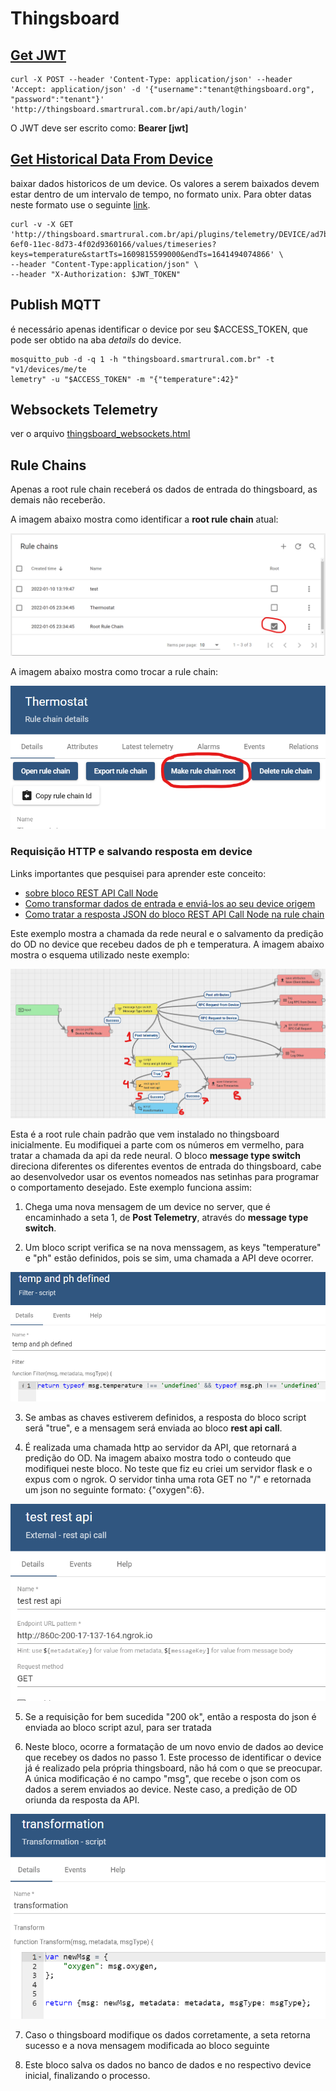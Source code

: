 # Thingsboard

## [Get JWT](https://thingsboard.io/docs/reference/rest-api/#jwt-tokens)

```
curl -X POST --header 'Content-Type: application/json' --header 'Accept: application/json' -d '{"username":"tenant@thingsboard.org", "password":"tenant"}' 'http://thingsboard.smartrural.com.br/api/auth/login'
```

O JWT deve ser escrito como: **Bearer [jwt]**

## [Get Historical Data From Device](https://thingsboard.io/docs/user-guide/telemetry/#get-historical-time-series-data-values-for-specific-entity)

baixar dados historicos de um device. Os valores a serem baixados devem estar dentro de um intervalo de tempo, no formato unix. Para obter datas neste formato use o seguinte [link](https://www.unixtimestamp.com/).

```
curl -v -X GET 'http://thingsboard.smartrural.com.br/api/plugins/telemetry/DEVICE/ad7b0610-6ef0-11ec-8d73-4f02d9360166/values/timeseries?keys=temperature&startTs=1609815599000&endTs=1641494074866' \
--header "Content-Type:application/json" \
--header "X-Authorization: $JWT_TOKEN"
```

## Publish MQTT

é necessário apenas identificar o device por seu $ACCESS_TOKEN, que pode ser obtido na aba _details_ do device.

```
mosquitto_pub -d -q 1 -h "thingsboard.smartrural.com.br" -t "v1/devices/me/te
lemetry" -u "$ACCESS_TOKEN" -m "{"temperature":42}"
```

## Websockets Telemetry

ver o arquivo [thingsboard_websockets.html](./thingsboard_websockets.html)

## Rule Chains

Apenas a root rule chain receberá os dados de entrada do thingsboard, as demais não receberão. 

A imagem abaixo mostra como identificar a **root rule chain** atual:

![](./root_rule_chain.png)

A imagem abaixo mostra como trocar a rule chain:

![](./make_rule_chain.png)


### Requisição HTTP e salvando resposta em device

Links importantes que pesquisei para aprender este conceito:
- [sobre bloco REST API Call Node](https://thingsboard.io/docs/user-guide/rule-engine-2-0/external-nodes/#rest-api-call-node)
- [Como transformar dados de entrada e enviá-los ao seu device origem](https://thingsboard.io/docs/user-guide/rule-engine-2-0/tutorials/transform-incoming-telemetry/)
- [Como tratar a resposta JSON do bloco REST API Call Node na rule chain](https://thingsboard.io/docs/user-guide/rule-engine-2-0/tutorials/get-weather-using-rest-api-call/#node-e-script-transformation-node)

Este exemplo mostra a chamada da rede neural e o salvamento da predição do OD no device que recebeu dados de ph e temperatura. A imagem abaixo mostra o esquema utilizado neste exemplo:

![](./rule_chain_image.png)

Esta é a root rule chain padrão que vem instalado no thingsboard inicialmente. Eu modifiquei a parte com os números em vermelho, para tratar a chamada da api da rede neural. O bloco **message type switch** direciona diferentes os diferentes eventos de entrada do thingsboard, cabe ao desenvolvedor usar os eventos nomeados nas setinhas para programar o comportamento desejado. Este exemplo funciona assim:

1. Chega uma nova mensagem de um device no server, que é encaminhado a seta 1, de **Post Telemetry**, através do **message type switch**.

2. Um bloco script verifica se na nova menssagem, as keys "temperature" e "ph" estão definidos, pois se sim, uma chamada a API deve ocorrer.

![](./bloco_script.png)

3. Se ambas as chaves estiverem definidos, a resposta do bloco script será "true", e a mensagem será enviada ao bloco **rest api call**.

4. É realizada uma chamada http ao servidor da API, que retornará a predição do OD. Na imagem abaixo mostra todo o conteudo que modifiquei neste bloco. No teste que fiz eu criei um servidor flask e o expus com o ngrok. O servidor tinha uma rota GET no "/" e retornada um json no seguinte formato: {"oxygen":6}.

![](./rest_call.png)

5. Se a requisição for bem sucedida "200 ok", então a resposta do json é enviada ao bloco script azul, para ser tratada

6. Neste bloco, ocorre a formatação de um novo envio de dados ao device que recebey os dados no passo 1. Este processo de identificar o device já é realizado pela própria thingsboard, não há com o que se preocupar. A única modificação é no campo "msg", que recebe o json com os dados a serem enviados ao device. Neste caso, a predição de OD oriunda da resposta da API.

![](./transformation.png)

7. Caso o thingsboard modifique os dados corretamente, a seta retorna sucesso e a nova mensagem modificada ao bloco seguinte

8. Este bloco salva os dados no banco de dados e no respectivo device inicial, finalizando o processo.
